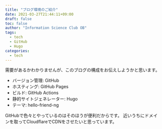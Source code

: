 ```yaml
---
title: "ブログ環境のご紹介"
date: 2021-03-27T21:44:11+09:00
draft: false
toc: false
author: "Information Science Club OB"
tags:
  - tech
  - GitHub
  - Hugo
categories:
  - tech
---
```


需要があるかわかりませんが、このブログの構成をお伝えしようかと思います。

- バージョン管理: GitHub
- ホスティング: GitHub Pages
- ビルド: GitHub Actions
- 静的サイトジェネレーター: Hugo
- テーマ: hello-friend-ng

GitHubで色々とやっているのはそのほうが便利だからです。
近いうちにドメインを取ってCloudflareでCDNをさせたいと思っています。
